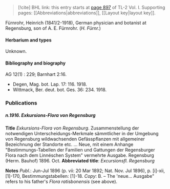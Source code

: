 > [!cite] BHL link: this entry starts at [page 897](https://www.biodiversitylibrary.org/item/103414#page/945/mode/1up) of TL-2 Vol. I.
> Supporting pages: [[Abbreviations|abbreviations]], [[Layout key|layout key]].

Fürnrohr, Heinrich (1841/2-1918), German physician and botanist at Regensburg, son of A. E. Fürnrohr. (*H. Fürnr.*)

#### Herbarium and types
Unknown.

#### Bibliography and biography

AG 12(1) : 229; Barnhart 2:16.
- Degen, Mag. bot. Lap. 17: 116. 1918.
- Wittmack, Ber. deut. bot. Ges. 36: 234. 1918.

### Publications

##### n.1916. Exkursions-Flora von Regensburg 

**Title**
*Exkursions-Flora von Regensburg*. Zusammenstellung der notwendigen Unterscheidungs-Merkmale sämmtlicher in der Umgebung von Regensburg wildwachsenden Gefässpflanzen mit allgemeiner Bezeichnung der Standorte etc. ... Neue, mit einem Anhange "Bestimmungs-Tabellen der Familien und Gattungen der Regensburger Flora nach dem Linnéschen System" vermehrte Ausgabe. Regensburg (Herm. Bauhof) 1896. Oct.
**Abbreviated title**: *Excursionsfl. Regensburg*

**Notes**
*Publ*.: Jun-Jul 1896 (p. vii: 20 Mar 1892; Nat. Nov. Jul 1896), p. \[i\]-xii, \[1\]-170, Bestimmungstabellen: \[1\]-18. *Copy*: B. – The 'neue... Ausgabe" refers to his father's *Flora ratisbonensis* (see above).